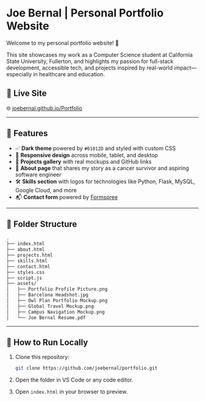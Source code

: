 # Joe Bernal | Personal Portfolio Website

Welcome to my personal portfolio website! 👋

This site showcases my work as a Computer Science student at California State University, Fullerton, and highlights my passion for full-stack development, accessible tech, and projects inspired by real-world impact—especially in healthcare and education.

## 🔗 Live Site

🌐 [joebernal.github.io/Portfolio](https://joebernal.github.io/Portfolio/)

---

## 📂 Features

- ✅ **Dark theme** powered by `#01012D` and styled with custom CSS
- 📱 **Responsive design** across mobile, tablet, and desktop
- 📸 **Projects gallery** with real mockups and GitHub links
- 🧠 **About page** that shares my story as a cancer survivor and aspiring software engineer
- 🛠️ **Skills section** with logos for technologies like Python, Flask, MySQL, Google Cloud, and more
- 📬 **Contact form** powered by [Formspree](https://formspree.io)

---

## 📁 Folder Structure

```bash
.
├── index.html
├── about.html
├── projects.html
├── skills.html
├── contact.html
├── styles.css
├── script.js
├── assets/
│   ├── Portfolio Profile Picture.png
│   ├── Barcelona Headshot.jpg
│   ├── Owl Plan Portfolio Mockup.png
│   ├── Global Travel Mockup.png
│   ├── Campus Navigation Mockup.png
│   └── Joe Bernal Resume.pdf
```

---

## 🚀 How to Run Locally

1. Clone this repository:

   ```bash
   git clone https://github.com/joebernal/portfolio.git
   ```

2. Open the folder in VS Code or any code editor.
3. Open `index.html` in your browser to preview.
